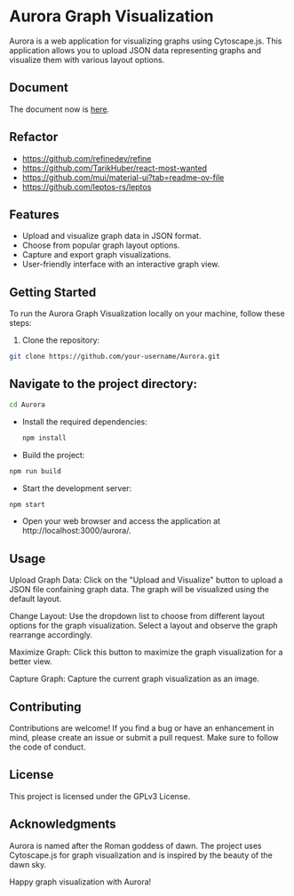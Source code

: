 # Aurora Graph Visualization

Aurora is a web application for visualizing graphs using Cytoscape.js.
This application allows you to upload JSON data representing graphs and visualize them with various layout options.

## Document

The document now is
[here](https://github.com/cauliyang/aurora/blob/main/examples/tutorial_of_aurora.pdf).

## Refactor

- https://github.com/refinedev/refine
- https://github.com/TarikHuber/react-most-wanted
- https://github.com/mui/material-ui?tab=readme-ov-file
- https://github.com/leptos-rs/leptos

## Features

- Upload and visualize graph data in JSON format.
- Choose from popular graph layout options.
- Capture and export graph visualizations.
- User-friendly interface with an interactive graph view.

## Getting Started

To run the Aurora Graph Visualization locally on your machine, follow these steps:

1. Clone the repository:

```bash
git clone https://github.com/your-username/Aurora.git
```

## Navigate to the project directory:

```bash
cd Aurora
```

- Install the required dependencies:

  ```bash
  npm install
  ```

- Build the project:

```bash
npm run build
```

- Start the development server:

```bash
npm start
```

- Open your web browser and access the application at http://localhost:3000/aurora/.

## Usage

Upload Graph Data: Click on the "Upload and Visualize" button to upload a JSON file confaining graph data.
The graph will be visualized using the default layout.

Change Layout: Use the dropdown list to choose from different layout options for the graph visualization.
Select a layout and observe the graph rearrange accordingly.

Maximize Graph: Click this button to maximize the graph visualization for a better view.

Capture Graph: Capture the current graph visualization as an image.

## Contributing

Contributions are welcome! If you find a bug or have an enhancement in mind, please create an issue or submit a pull request.
Make sure to follow the code of conduct.

## License

This project is licensed under the GPLv3 License.

## Acknowledgments

Aurora is named after the Roman goddess of dawn.
The project uses Cytoscape.js for graph visualization and is inspired by the beauty of the dawn sky.

Happy graph visualization with Aurora!
